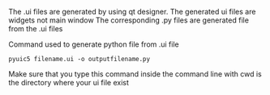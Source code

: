 The .ui files are generated by using qt designer.
The generated ui files are widgets not main window
The corresponding .py files are generated file from the .ui files

Command used to generate python file from .ui file

```pyuic5 filename.ui -o outputfilename.py```

Make sure that you type this command inside the command line with 
cwd is the directory where your ui file exist
